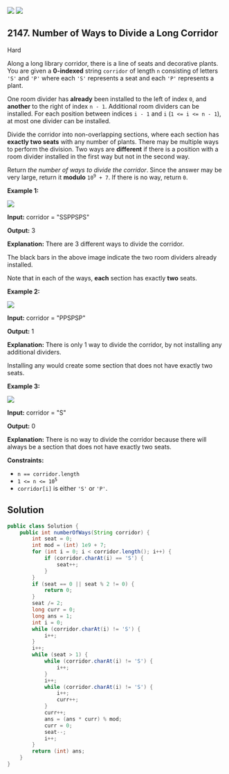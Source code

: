 [![](https://img.shields.io/github/stars/javadev/LeetCode-in-Java?label=Stars&style=flat-square)](https://github.com/javadev/LeetCode-in-Java)
[![](https://img.shields.io/github/forks/javadev/LeetCode-in-Java?label=Fork%20me%20on%20GitHub%20&style=flat-square)](https://github.com/javadev/LeetCode-in-Java/fork)

## 2147\. Number of Ways to Divide a Long Corridor

Hard

Along a long library corridor, there is a line of seats and decorative plants. You are given a **0-indexed** string `corridor` of length `n` consisting of letters `'S'` and `'P'` where each `'S'` represents a seat and each `'P'` represents a plant.

One room divider has **already** been installed to the left of index `0`, and **another** to the right of index `n - 1`. Additional room dividers can be installed. For each position between indices `i - 1` and `i` (`1 <= i <= n - 1`), at most one divider can be installed.

Divide the corridor into non-overlapping sections, where each section has **exactly two seats** with any number of plants. There may be multiple ways to perform the division. Two ways are **different** if there is a position with a room divider installed in the first way but not in the second way.

Return _the number of ways to divide the corridor_. Since the answer may be very large, return it **modulo** <code>10<sup>9</sup> + 7</code>. If there is no way, return `0`.

**Example 1:**

![](https://assets.leetcode.com/uploads/2021/12/04/1.png)

**Input:** corridor = "SSPPSPS"

**Output:** 3

**Explanation:** There are 3 different ways to divide the corridor. 

The black bars in the above image indicate the two room dividers already installed. 

Note that in each of the ways, **each** section has exactly **two** seats.

**Example 2:**

![](https://assets.leetcode.com/uploads/2021/12/04/2.png)

**Input:** corridor = "PPSPSP"

**Output:** 1

**Explanation:** There is only 1 way to divide the corridor, by not installing any additional dividers. 

Installing any would create some section that does not have exactly two seats.

**Example 3:**

![](https://assets.leetcode.com/uploads/2021/12/12/3.png)

**Input:** corridor = "S"

**Output:** 0

**Explanation:** There is no way to divide the corridor because there will always be a section that does not have exactly two seats.

**Constraints:**

*   `n == corridor.length`
*   <code>1 <= n <= 10<sup>5</sup></code>
*   `corridor[i]` is either `'S'` or `'P'`.

## Solution

```java
public class Solution {
    public int numberOfWays(String corridor) {
        int seat = 0;
        int mod = (int) 1e9 + 7;
        for (int i = 0; i < corridor.length(); i++) {
            if (corridor.charAt(i) == 'S') {
                seat++;
            }
        }
        if (seat == 0 || seat % 2 != 0) {
            return 0;
        }
        seat /= 2;
        long curr = 0;
        long ans = 1;
        int i = 0;
        while (corridor.charAt(i) != 'S') {
            i++;
        }
        i++;
        while (seat > 1) {
            while (corridor.charAt(i) != 'S') {
                i++;
            }
            i++;
            while (corridor.charAt(i) != 'S') {
                i++;
                curr++;
            }
            curr++;
            ans = (ans * curr) % mod;
            curr = 0;
            seat--;
            i++;
        }
        return (int) ans;
    }
}
```